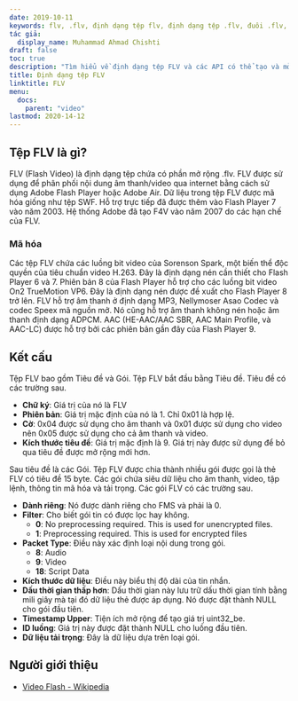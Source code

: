 ```yaml
---
date: 2019-10-11
keywords: flv, .flv, định dạng tệp flv, định dạng tệp .flv, đuôi .flv, đuôi flv, định dạng video flv
tác giả:
  display_name: Muhammad Ahmad Chishti
draft: false
toc: true
description: "Tìm hiểu về định dạng tệp FLV và các API có thể tạo và mở tệp FLV."
title: Định dạng tệp FLV
linktitle: FLV
menu:
  docs:
    parent: "video"
lastmod: 2020-14-12
---
```


## Tệp FLV là gì? ##

FLV (Flash Video) là định dạng tệp chứa có phần mở rộng .flv. FLV được sử dụng để phân phối nội dung âm thanh/video qua internet bằng cách sử dụng Adobe Flash Player hoặc Adobe Air. Dữ liệu trong tệp FLV được mã hóa giống như tệp SWF. Hỗ trợ trực tiếp đã được thêm vào Flash Player 7 vào năm 2003. Hệ thống Adobe đã tạo F4V vào năm 2007 do các hạn chế của FLV.

### Mã hóa ###

Các tệp FLV chứa các luồng bit video của Sorenson Spark, một biến thể độc quyền của tiêu chuẩn video H.263. Đây là định dạng nén cần thiết cho Flash Player 6 và 7. Phiên bản 8 của Flash Player hỗ trợ cho các luồng bit video On2 TrueMotion VP6. Đây là định dạng nén được đề xuất cho Flash Player 8 trở lên. FLV hỗ trợ âm thanh ở định dạng MP3, Nellymoser Asao Codec và codec Speex mã nguồn mở. Nó cũng hỗ trợ âm thanh không nén hoặc âm thanh định dạng ADPCM. AAC (HE-AAC/AAC SBR, AAC Main Profile, và AAC-LC) được hỗ trợ bởi các phiên bản gần đây của Flash Player 9.

## Kết cấu ##

Tệp FLV bao gồm Tiêu đề và Gói. Tệp FLV bắt đầu bằng Tiêu đề. Tiêu đề có các trường sau.

- **Chữ ký**: Giá trị của nó là FLV
- **Phiên bản**: Giá trị mặc định của nó là 1. Chỉ 0x01 là hợp lệ.
- **Cờ**: 0x04 được sử dụng cho âm thanh và 0x01 được sử dụng cho video nên 0x05 được sử dụng cho cả âm thanh và video.
- **Kích thước tiêu đề**: Giá trị mặc định là 9. Giá trị này được sử dụng để bỏ qua tiêu đề được mở rộng mới hơn.

Sau tiêu đề là các Gói. Tệp FLV được chia thành nhiều gói được gọi là thẻ FLV có tiêu đề 15 byte. Các gói chứa siêu dữ liệu cho âm thanh, video, tập lệnh, thông tin mã hóa và tải trọng. Các gói FLV có các trường sau.

- **Dành riêng**: Nó được dành riêng cho FMS và phải là 0.
- **Filter**: Cho biết gói tin có được lọc hay không.
  - **0**: No preprocessing required. This is used for unencrypted files.
  - **1**: Preprocessing required. This is used for encrypted files
- **Packet Type**: Điều này xác định loại nội dung trong gói.
  - **8**: Audio
  - **9**: Video
  - **18**: Script Data
- **Kích thước dữ liệu**: Điều này biểu thị độ dài của tin nhắn.
- **Dấu thời gian thấp hơn**: Dấu thời gian này lưu trữ dấu thời gian tính bằng mili giây mà tại đó dữ liệu thẻ được áp dụng. Nó được đặt thành NULL cho gói đầu tiên.
- **Timestamp Upper**: Tiện ích mở rộng để tạo giá trị uint32_be.
- **ID luồng**: Giá trị này được đặt thành NULL cho luồng đầu tiên.
- **Dữ liệu tải trọng**: Đây là dữ liệu dựa trên loại gói.

## Người giới thiệu ##

- [Video Flash - Wikipedia](https://en.wikipedia.org/wiki/Flash_Video)

